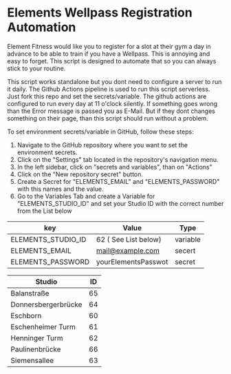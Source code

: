 # Elements Wellpass Registration Automation

Element Fitness would like you to register for a slot at their gym a day in advance to be able to train if you have a Wellpass. This is annoying and easy to forget. This script is designed to automate that so you can always stick to your routine.

This script works standalone but you dont need to configure a server to run it daily. The Github Actions pipeline is used to run this script serverless.
Just fork this repo and set the secrets/variable. The github actions are configured to run every day at 11 o'clock silently. If something goes wrong than the Error message is passed you as E-Mail.
But if they dont changes something on their page, than this script should run without a problem.



To set environment secrets/variable in GitHub, follow these steps:

1. Navigate to the GitHub repository where you want to set the environment secrets.
2. Click on the "Settings" tab located in the repository's navigation menu.
3. In the left sidebar, click on "secrets and variables", than on "Actions"
4. Click on the "New repository secret" button.
5. Create a Secret for "ELEMENTS_EMAIL" and "ELEMENTS_PASSWORD" with this names and the value.
6. Go to the Variables Tab and create a Variable for "ELEMENTS_STUDIO_ID" and set your Studio ID with the correct number from the List below 


| key | Value | Type |
| --- | --- | --- |
|ELEMENTS_STUDIO_ID| 62 ( See List below) | variable |
|ELEMENTS_EMAIL | mail@example.com | secert |
|ELEMENTS_PASSWORD | yourElementsPasswot | secret |

| Studio | ID | 
| --- | --- |
| Balanstraße | 65 | 
| Donnersbergerbrücke | 64 | 
| Eschborn | 60 | 
| Eschenheimer Turm | 61 | 
| Henninger Turm | 62 | 
| Paulinenbrücke | 66 | 
| Siemensallee | 63 | 
